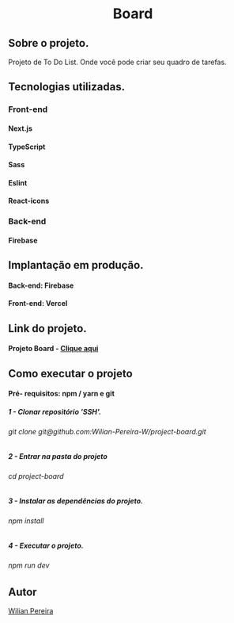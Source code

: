<h1 align="center">Board</h1>

<h2>Sobre o projeto.</h2>

<p>Projeto de To Do List. Onde você pode criar seu quadro de tarefas.<p>
  
<h2>Tecnologias utilizadas.</h2>
<h3>Front-end</h3>

<h4>Next.js</h4>
<h4>TypeScript</h4>
<h4>Sass</h4>
<h4>Eslint</h4>
<h4>React-icons</h4>

<h3>Back-end</h3>
<h4>Firebase</h4>

<h2>Implantação em produção.</h2>

<h4>Back-end: Firebase</h4>
<h4>Front-end: Vercel</h4>


<h2>Link do projeto.</h2>

<h4>Projeto Board - 
<a href="https://board-wilian-pereira-w.vercel.app/">Clique aqui</a>
</h4>

<h2>Como executar o projeto</h2>

<h4>Pré- requisitos: npm / yarn e git</h4>

<h5>1 - Clonar repositório 'SSH'.</h5>

<h6>git clone git@github.com:Wilian-Pereira-W/project-board.git</h6>

<h5>2 - Entrar na pasta do projeto</h5>

<h6>cd project-board</h6>

<h5>3 - Instalar as dependências do projeto.</h5>

<h6>npm install</h6>

<h5>4 - Executar o projeto.</h5>

<h6>npm run dev</h6>

<h2>Autor</h2>

<a href="https://www.linkedin.com/in/pereira-wilian/">Wilian Pereira</a>
